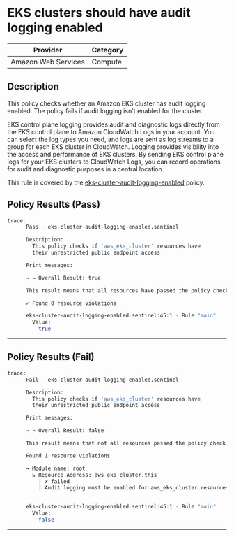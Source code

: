 # EKS clusters should have audit logging enabled

| Provider            | Category     |
|---------------------|--------------|
| Amazon Web Services | Compute      |

## Description

This policy checks whether an Amazon EKS cluster has audit logging enabled. The policy fails if audit logging isn't enabled for the cluster.

EKS control plane logging provides audit and diagnostic logs directly from the EKS control plane to Amazon CloudWatch Logs in your account. You can select the log types you need, and logs are sent as log streams to a group for each EKS cluster in CloudWatch. Logging provides visibility into the access and performance of EKS clusters. By sending EKS control plane logs for your EKS clusters to CloudWatch Logs, you can record operations for audit and diagnostic purposes in a central location.

This rule is covered by the [eks-cluster-audit-logging-enabled](https://github.com/hashicorp/policy-library-NIST-Policy-Set-for-AWS-Terraform/blob/main/policies/eks/eks-cluster-audit-logging-enabled.sentinel) policy.

## Policy Results (Pass)
```bash
trace:
      Pass - eks-cluster-audit-logging-enabled.sentinel

      Description:
        This policy checks if 'aws_eks_cluster' resources have
        their unrestricted public endpoint access

      Print messages:

      → → Overall Result: true

      This result means that all resources have passed the policy check for the policy eks-cluster-endpoints-restrict-public-access.

      ✓ Found 0 resource violations

      eks-cluster-audit-logging-enabled.sentinel:45:1 - Rule "main"
        Value:
          true
```

---

## Policy Results (Fail)
```bash
trace:
      Fail - eks-cluster-audit-logging-enabled.sentinel

      Description:
        This policy checks if 'aws_eks_cluster' resources have
        their unrestricted public endpoint access

      Print messages:

      → → Overall Result: false

      This result means that not all resources passed the policy check and the protected behavior is not allowed for the policy eks-cluster-endpoints-restrict-public-access.

      Found 1 resource violations

      → Module name: root
        ↳ Resource Address: aws_eks_cluster.this
          | ✗ failed
          | Audit logging must be enabled for aws_eks_cluster resources. Refer to https://docs.aws.amazon.com/securityhub/latest/userguide/eks-controls.html#eks-8 for more details.


      eks-cluster-audit-logging-enabled.sentinel:45:1 - Rule "main"
        Value:
          false
```

---